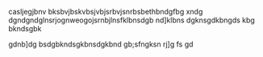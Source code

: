 casljegjbnv bksbvjbskvbsjvbjsrbvjsnrbsbethbndgfbg
xndg 
dgndgndglnsrjognweogojsrnbjlnsfklbnsdgb
nd]klbns
dgknsgdkbngds
kbg
bkndsgbk

gdnb]dg
bsdgbkndsgkbnsdgkbnd
gb;sfngksn
rj]g
fs
gd
